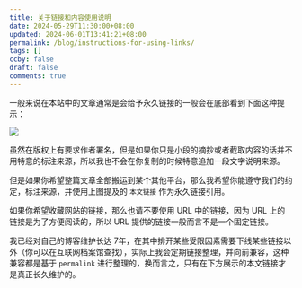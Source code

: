 ```yaml
---
title: 关于链接和内容使用说明
date: 2024-05-29T11:30:00+08:00
updated: 2024-06-01T13:41:21+08:00
permalink: /blog/instructions-for-using-links/
tags: []
ccby: false
draft: false
comments: true
---
```

一般来说在本站中的文章通常是会给予永久链接的一般会在底部看到下面这种提示：

![](https://cdn.iceprosurface.com/upload/md/202405301129054.png)

虽然在版权上有要求作者署名，但是如果你只是小段的摘抄或者截取内容的话并不用特意的标注来源，所以我也不会在你复制的时候特意追加一段文字说明来源。

但是如果你希望整篇文章全部搬运到某个其他平台，那么我希望你能遵守我们的约定，标注来源，并使用上图提及的 `本文链接` 作为永久链接引用。

如果你希望收藏网站的链接，那么也请不要使用 URL 中的链接，因为 URL 上的链接是为了方便阅读的，所以 URL 提供的链接一般而言不是一个固定链接。

我已经对自己的博客维护长达 7年，在其中排开某些受限因素需要下线某些链接以外（你可以在互联网档案馆查找），实际上我会定期链接整理，并向前兼容，这种兼容都是基于 `permalink` 进行整理的，换而言之，只有在下方展示的本文链接才是真正长久维护的。